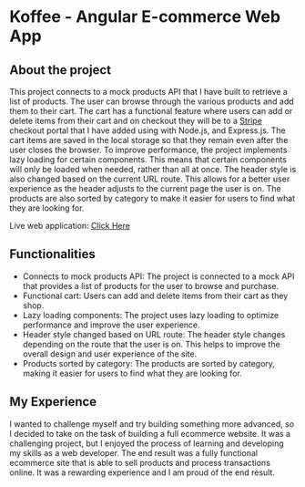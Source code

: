# Koffee - Angular E-commerce Web App

## About the project
This project connects to a mock products API that I have built to retrieve a list of products. The user can browse through the various products and add them to their cart. The cart has a functional feature where users can add or delete items from their cart and on checkout they will be to a <a href="https://stripe.com">Stripe</a> checkout portal that I have added using with Node.js, and Express.js. The cart items are saved in the local storage so that they remain even after the user closes the browser.
To improve performance, the project implements lazy loading for certain components. This means that certain components will only be loaded when needed, rather than all at once.
The header style is also changed based on the current URL route. This allows for a better user experience as the header adjusts to the current page the user is on.
The products are also sorted by category to make it easier for users to find what they are looking for.<br>

Live web application: <a href="https://dazzling-piroshki-f56cb2.netlify.app/">Click Here</a></p>

## Functionalities
<ul>
    <li>Connects to mock products API: The project is connected to a mock API that provides a list of products for the user to browse and purchase.</li>
    <li>Functional cart: Users can add and delete items from their cart as they shop.</li>
    <li>Lazy loading components: The project uses lazy loading to optimize performance and improve the user experience.</li>
    <li>Header style changed based on URL route: The header style changes depending on the route that the user is on. This helps to improve the overall design and user experience of the site.</li>
    <li>Products sorted by category: The products are sorted by category, making it easier for users to find what they are looking for.</li>
</ul>

## My Experience
I wanted to challenge myself and try building something more advanced, so I decided to take on the task of building a full ecommerce website. It was a challenging project, but I enjoyed the process of learning and developing my skills as a web developer. The end result was a fully functional ecommerce site that is able to sell products and process transactions online. It was a rewarding experience and I am proud of the end result.